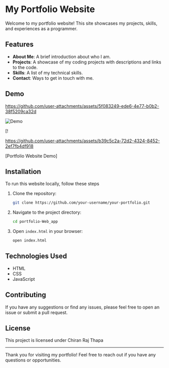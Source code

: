 # My Portfolio Website

Welcome to my portfolio website! This site showcases my projects, skills, and experiences as a programmer.

## Features

- **About Me**: A brief introduction about who I am.
- **Projects**: A showcase of my coding projects with descriptions and links to the code.
- **Skills**: A list of my technical skills.
- **Contact**: Ways to get in touch with me.

## Demo


https://github.com/user-attachments/assets/5f083249-ede6-4e77-b0b2-38f5209ca32d

![Demo](https://github.com/user-attachments/assets/5f1b1d06-c241-4928-a0fb-f8522df2e79a)

[!


https://github.com/user-attachments/assets/b39c5c2a-72d2-4324-8452-2ef7fb4df918




[Portfolio Website Demo]

## Installation

To run this website locally, follow these steps


1. Clone the repository:
    ```bash
    git clone https://github.com/your-username/your-portfolio.git
    ```
2. Navigate to the project directory:
    ```bash
    cd portfolio-Web_app
    ```
3. Open `index.html` in your browser:
    ```bash
    open index.html
    ```

## Technologies Used

- HTML
- CSS
- JavaScript

## Contributing

If you have any suggestions or find any issues, please feel free to open an issue or submit a pull request.

## License

This project is licensed under Chiran Raj Thapa

---

Thank you for visiting my portfolio! Feel free to reach out if you have any questions or opportunities.
